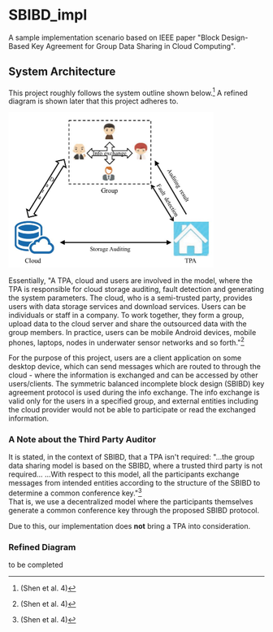 # SBIBD_impl
A sample implementation scenario based on IEEE paper "Block Design-Based Key Agreement for Group Data Sharing in Cloud Computing".


## System Architecture 

This project roughly follows the system outline shown below.[^2] A refined diagram is shown later that this project adheres to.  
 
<img alt="system_arch.jpg" src="system_arch.jpg" width="403"/>

Essentially, "A TPA, cloud and users are involved in the model, where the TPA is responsible for cloud storage auditing, fault detection and generating the system parameters. The cloud, who is a semi-trusted party, provides users with data storage services and download services. Users can be individuals or staff in a company. To work together, they form a group, upload data to the cloud server and share the outsourced data with the group members. In practice, users can be mobile Android devices, mobile phones, laptops, nodes in underwater sensor networks and so forth."[^2]    

For the purpose of this project, users are a client application on some desktop device, which can send messages which are routed to through the cloud - where the information is exchanged and can be accessed by other users/clients. The symmetric balanced incomplete block design (SBIBD) key agreement protocol is used during the info exchange. The info exchange is valid only for the users in a specified group, and external entities including the cloud provider would not be able to participate or read the exchanged information.

### A Note about the Third Party Auditor  

It is stated, in the context of SBIBD, that a TPA isn't required: "...the group data sharing model is based on the SBIBD, where a trusted third party is not required... ...With respect to this model, all the participants exchange messages from intended entities according to the structure of the SBIBD to determine a common conference key."[^2]  
That is, we use a decentralized model where the participants themselves generate a common conference key through the proposed SBIBD protocol.

Due to this, our implementation does **not** bring a TPA into consideration.

### Refined Diagram  

to be completed

[^1]: Shen, Jian, et al. “Block design-based key agreement for Group Data Sharing in cloud computing.” IEEE Transactions on Dependable and Secure Computing, vol. 16, no. 6, 1 Nov. 2019, pp. 1-15, https://doi.org/10.1109/tdsc.2017.2725953.  
[^2]: [^1] (Shen et al. 4)  